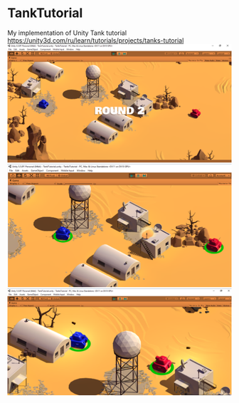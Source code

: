 # TankTutorial

My implementation of Unity Tank tutorial
https://unity3d.com/ru/learn/tutorials/projects/tanks-tutorial
![](https://github.com/Stratora/TankTutorial/blob/master/Screenshot_1.png)
![](https://github.com/Stratora/TankTutorial/blob/master/Screenshot_2.png)
![](https://github.com/Stratora/TankTutorial/blob/master/Screenshot_3.png)
